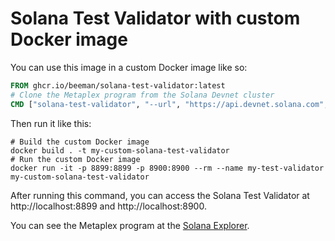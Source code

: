 # Solana Test Validator with custom Docker image

You can use this image in a custom Docker image like so:

```dockerfile
FROM ghcr.io/beeman/solana-test-validator:latest
# Clone the Metaplex program from the Solana Devnet cluster
CMD ["solana-test-validator", "--url", "https://api.devnet.solana.com", "--clone", "metaqbxxUerdq28cj1RbAWkYQm3ybzjb6a8bt518x1s"]
```

Then run it like this:

```shell
# Build the custom Docker image
docker build . -t my-custom-solana-test-validator
# Run the custom Docker image
docker run -it -p 8899:8899 -p 8900:8900 --rm --name my-test-validator my-custom-solana-test-validator
```

After running this command, you can access the Solana Test Validator at http://localhost:8899 and http://localhost:8900.

You can see the Metaplex program at the [Solana Explorer](https://explorer.solana.com/address/metaqbxxUerdq28cj1RbAWkYQm3ybzjb6a8bt518x1s?cluster=custom).
